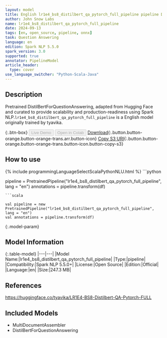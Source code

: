 ```yaml
---
layout: model
title: English lr1e4_bs8_distilbert_qa_pytorch_full_pipeline pipeline DistilBertForQuestionAnswering from tyavika
author: John Snow Labs
name: lr1e4_bs8_distilbert_qa_pytorch_full_pipeline
date: 2024-09-13
tags: [en, open_source, pipeline, onnx]
task: Question Answering
language: en
edition: Spark NLP 5.5.0
spark_version: 3.0
supported: true
annotator: PipelineModel
article_header:
  type: cover
use_language_switcher: "Python-Scala-Java"
---
```


## Description

Pretrained DistilBertForQuestionAnswering, adapted from Hugging Face and curated to provide scalability and production-readiness using Spark NLP.`lr1e4_bs8_distilbert_qa_pytorch_full_pipeline` is a English model originally trained by tyavika.

{:.btn-box}
<button class="button button-orange" disabled>Live Demo</button>
<button class="button button-orange" disabled>Open in Colab</button>
[Download](https://s3.amazonaws.com/auxdata.johnsnowlabs.com/public/models/lr1e4_bs8_distilbert_qa_pytorch_full_pipeline_en_5.5.0_3.0_1726267114058.zip){:.button.button-orange.button-orange-trans.arr.button-icon}
[Copy S3 URI](s3://auxdata.johnsnowlabs.com/public/models/lr1e4_bs8_distilbert_qa_pytorch_full_pipeline_en_5.5.0_3.0_1726267114058.zip){:.button.button-orange.button-orange-trans.button-icon.button-copy-s3}

## How to use



<div class="tabs-box" markdown="1">
{% include programmingLanguageSelectScalaPythonNLU.html %}
```python

pipeline = PretrainedPipeline("lr1e4_bs8_distilbert_qa_pytorch_full_pipeline", lang = "en")
annotations =  pipeline.transform(df)   

```
```scala

val pipeline = new PretrainedPipeline("lr1e4_bs8_distilbert_qa_pytorch_full_pipeline", lang = "en")
val annotations = pipeline.transform(df)

```
</div>

{:.model-param}
## Model Information

{:.table-model}
|---|---|
|Model Name:|lr1e4_bs8_distilbert_qa_pytorch_full_pipeline|
|Type:|pipeline|
|Compatibility:|Spark NLP 5.5.0+|
|License:|Open Source|
|Edition:|Official|
|Language:|en|
|Size:|247.3 MB|

## References

https://huggingface.co/tyavika/LR1E4-BS8-Distilbert-QA-Pytorch-FULL

## Included Models

- MultiDocumentAssembler
- DistilBertForQuestionAnswering